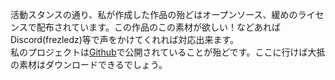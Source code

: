 活動スタンスの通り、私が作成した作品の殆どはオープンソース、緩めのライセンスで配布されています。この作品のこの素材が欲しい！などあればDiscord(frezledz)等で声をかけてくれれば対応出来ます。  
私のプロジェクトは[Github](https://github.com/frezledz)で公開されていることが殆どです。ここに行けば大抵の素材はダウンロードできるでしょう。